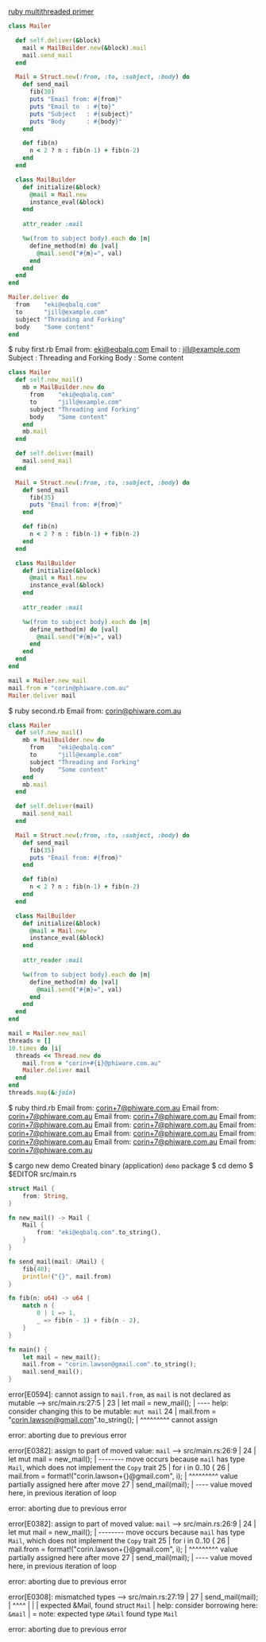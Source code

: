 










[ruby multithreaded primer](https://lmgtfy.com/?iie=1&q=ruby+multithreaded+primer)















```ruby file=first.rb
class Mailer

  def self.deliver(&block)
    mail = MailBuilder.new(&block).mail
    mail.send_mail
  end

  Mail = Struct.new(:from, :to, :subject, :body) do 
    def send_mail
      fib(30)
      puts "Email from: #{from}"
      puts "Email to  : #{to}"
      puts "Subject   : #{subject}"
      puts "Body      : #{body}"
    end

    def fib(n)
      n < 2 ? n : fib(n-1) + fib(n-2)
    end  
  end

  class MailBuilder
    def initialize(&block)
      @mail = Mail.new
      instance_eval(&block)
    end
    
    attr_reader :mail

    %w(from to subject body).each do |m|
      define_method(m) do |val|
        @mail.send("#{m}=", val)
      end
    end
  end
end

Mailer.deliver do 
  from    "eki@eqbalq.com"
  to      "jill@example.com"
  subject "Threading and Forking"
  body    "Some content"
end
```










$ ruby first.rb
Email from: eki@eqbalq.com
Email to  : jill@example.com
Subject   : Threading and Forking
Body      : Some content












```ruby file=second.rb
class Mailer
  def self.new_mail()
    mb = MailBuilder.new do 
      from    "eki@eqbalq.com"
      to      "jill@example.com"
      subject "Threading and Forking"
      body    "Some content"
    end
    mb.mail
  end

  def self.deliver(mail)
    mail.send_mail
  end

  Mail = Struct.new(:from, :to, :subject, :body) do 
    def send_mail
      fib(35)
      puts "Email from: #{from}"
    end

    def fib(n)
      n < 2 ? n : fib(n-1) + fib(n-2)
    end  
  end

  class MailBuilder
    def initialize(&block)
      @mail = Mail.new
      instance_eval(&block)
    end
    
    attr_reader :mail

    %w(from to subject body).each do |m|
      define_method(m) do |val|
        @mail.send("#{m}=", val)
      end
    end
  end
end

mail = Mailer.new_mail
mail.from = "corin@phiware.com.au"
Mailer.deliver mail
```










$ ruby second.rb
Email from: corin@phiware.com.au















```ruby file=third.rb
class Mailer
  def self.new_mail()
    mb = MailBuilder.new do 
      from    "eki@eqbalq.com"
      to      "jill@example.com"
      subject "Threading and Forking"
      body    "Some content"
    end
    mb.mail
  end

  def self.deliver(mail)
    mail.send_mail
  end

  Mail = Struct.new(:from, :to, :subject, :body) do 
    def send_mail
      fib(35)
      puts "Email from: #{from}"
    end

    def fib(n)
      n < 2 ? n : fib(n-1) + fib(n-2)
    end  
  end

  class MailBuilder
    def initialize(&block)
      @mail = Mail.new
      instance_eval(&block)
    end
    
    attr_reader :mail

    %w(from to subject body).each do |m|
      define_method(m) do |val|
        @mail.send("#{m}=", val)
      end
    end
  end
end

mail = Mailer.new_mail
threads = []
10.times do |i|
  threads << Thread.new do
    mail.from = "corin+#{i}@phiware.com.au"
    Mailer.deliver mail
  end
end
threads.map(&:join)
```










$ ruby third.rb
Email from: corin+7@phiware.com.au
Email from: corin+7@phiware.com.au
Email from: corin+7@phiware.com.au
Email from: corin+7@phiware.com.au
Email from: corin+7@phiware.com.au
Email from: corin+7@phiware.com.au
Email from: corin+7@phiware.com.au
Email from: corin+7@phiware.com.au
Email from: corin+7@phiware.com.au
Email from: corin+7@phiware.com.au













$ cargo new demo
     Created binary (application) `demo` package
$ cd demo
$ $EDITOR src/main.rs













```rust file=src/main.rs
struct Mail {
    from: String,
}

fn new_mail() -> Mail {
    Mail {
        from: "eki@eqbalq.com".to_string(),
    }
}

fn send_mail(mail: &Mail) {
    fib(40);
    println!("{}", mail.from)
}

fn fib(n: u64) -> u64 {
    match n {
        0 | 1 => 1,
        _ => fib(n - 1) + fib(n - 2),
    }
}

fn main() {
    let mail = new_mail();
    mail.from = "corin.lawson@gmail.com".to_string();
    mail.send_mail();
}
```








error[E0594]: cannot assign to `mail.from`, as `mail` is not declared as mutable
  --> src/main.rs:27:5
   |
23 |     let mail = new_mail();
   |         ---- help: consider changing this to be mutable: `mut mail`
24 |     mail.from = "corin.lawson@gmail.com".to_string();
   |     ^^^^^^^^^ cannot assign

error: aborting due to previous error















error[E0382]: assign to part of moved value: `mail`
  --> src/main.rs:26:9
   |
24 |     let mut mail = new_mail();
   |         -------- move occurs because `mail` has type `Mail`, which does not
implement the `Copy` trait
25 |     for i in 0..10 {
26 |         mail.from = format!("corin.lawson+{}@gmail.com", i);
   |         ^^^^^^^^^ value partially assigned here after move
27 |         send_mail(mail);
   |                   ---- value moved here, in previous iteration of loop

error: aborting due to previous error












error[E0382]: assign to part of moved value: `mail`
  --> src/main.rs:26:9
   |
24 |     let mut mail = new_mail();
   |         -------- move occurs because `mail` has type `Mail`, which does not
implement the `Copy` trait
25 |     for i in 0..10 {
26 |         mail.from = format!("corin.lawson+{}@gmail.com", i);
   |         ^^^^^^^^^ value partially assigned here after move
27 |         send_mail(mail);
   |                   ---- value moved here, in previous iteration of loop

error: aborting due to previous error











error[E0308]: mismatched types
  --> src/main.rs:27:19
   |
27 |         send_mail(mail);
   |                   ^^^^
   |                   |
   |                   expected &Mail, found struct `Mail`
   |                   help: consider borrowing here: `&mail`
   |
   = note: expected type `&Mail`
              found type `Mail`

error: aborting due to previous error






